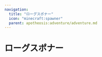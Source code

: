 ```yaml
---
navigation:
  title: "ローグスポナー"
  icon: "minecraft:spawner"
  parent: apotheosis:adventure/adventure.md
---
```


# ローグスポナー

<SubPages />